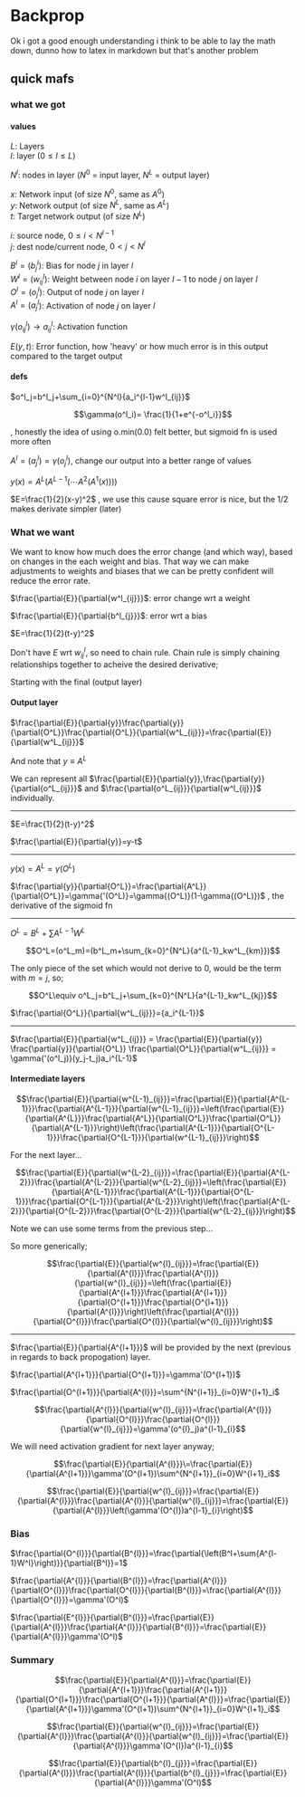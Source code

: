 # Backprop

Ok i got a good enough understanding i think to be able to lay the math down, dunno how to latex in markdown but that's another problem 

## quick mafs

### what we got

#### values

$L$: Layers\
$l$: layer ($0\le{l}\le{L}$)

$N^l$: nodes in layer ($N^0$ = input layer, $N^L$ = output layer)

$x$: Network input (of size $N^0$, same as $A^0$)\
$y$: Network output (of size $N^L$, same as $A^L$)\
$t$: Target network output (of size $N^L$)

$i$: source node, $0\le i\lt N^{l-1}$\
$j$: dest node/current node, $0\lt j\lt N^l$


$B^l=(b^l_j$): Bias for node $j$ in layer $l$\
$W^l=(w^l_{ij}$): Weight between node $i$ on layer $l-1$ to node $j$ on layer $l$\
$O^l=(o^l_{j}$): Output of node $j$ on layer $l$ \
$A^l=(a^l_{j}$): Activation of node $j$ on layer $l$ 

$\gamma(o^l_{ij})\rightarrow a^l_{ij}$: Activation function

$E(y,t)$: Error function, how 'heavy' or how much error is in this output compared to the target output

#### defs

$o^l_j=b^l_j+\sum_{i=0}^{N^l}{a_i^{l-1}w^l_{ij}}$

<!-- $\gamma(o^l_i)=\begin{cases} -->
<!-- o^l_i \gt0 & o^l_i\\ -->
<!-- o^l_i \le0 & 0 -->
<!-- \end{cases}$, we use this because o.min(0.0) is easy, and not very computationally heavy -->
 
```math
\gamma(o^l_i)=
\frac{1}{1+e^{-o^l_i}}
```
, honestly the idea of using o.min(0.0) felt better, but sigmoid fn is used more often

$A^l=(a^l_{j})=\gamma(o^l_j)$, change our output into a better range of values

$y(x)=A^L(A^{L-1}(\cdots A^2(A^1(x))))$

$E=\frac{1}{2}(x-y)^2$
, we use this cause square error is nice, but the 1/2 makes derivate simpler (later)

### What we want

We want to know how much does the error change (and which way), based on changes in the each weight and bias. That way we can make adjustments to weights and biases that we can be pretty confident will reduce the error rate.

$\frac{\partial{E}}{\partial{w^l_{ij}}}$: error change wrt a weight

$\frac{\partial{E}}{\partial{b^l_{j}}}$: error wrt a bias

$E=\frac{1}{2}(t-y)^2$


Don't have $E$ wrt $w^l_{ij}$, so need to chain rule. Chain rule is simply chaining relationships together to acheive the desired derivative;

Starting with the final (output layer)

#### Output layer

$\frac{\partial{E}}{\partial{y}}\frac{\partial{y}}{\partial{O^L}}\frac{\partial{O^L}}{\partial{w^L_{ij}}}=\frac{\partial{E}}{\partial{w^L_{ij}}}$

And note that $y\equiv A^L$

We can represent all 
$\frac{\partial{E}}{\partial{y}},\frac{\partial{y}}{\partial{o^L_{ij}}}$ and $\frac{\partial{o^L_{ij}}}{\partial{w^l_{ij}}}$ individually.

<hr>

$E=\frac{1}{2}(t-y)^2$

$\frac{\partial{E}}{\partial{y}}=y-t$

<hr>

$y(x)=A^L=\gamma (O^L)$


$\frac{\partial{y}}{\partial{O^L}}=\frac{\partial{A^L}}{\partial{O^L}}=\gamma{'(O^L)}=\gamma{(O^L)}(1-\gamma{(O^L)})$
, the derivative of the sigmoid fn

<hr>

$O^L=B^L+\sum{A^{L-1}W^L}$
 
```math
O^L=(o^L_m)=(b^L_m+\sum_{k=0}^{N^L}{a^{L-1}_kw^L_{km}})
```

The only piece of the set which would not derive to 0, would be the term with $m=j$, so;
 
```math
O^L\equiv o^L_j=b^L_j+\sum_{k=0}^{N^L}{a^{L-1}_kw^L_{kj}}
```

$\frac{\partial{O^L}}{\partial{w^L_{ij}}}={a_i^{L-1}}$

<hr>

$\frac{\partial{E}}{\partial{w^L_{ij}}} = \frac{\partial{E}}{\partial{y}} \frac{\partial{y}}{\partial{O^L}} \frac{\partial{O^L}}{\partial{w^L_{ij}}} = \gamma{'(o^l_j)}(y_j-t_j)a_i^{L-1}\$

#### Intermediate layers

```math
\frac{\partial{E}}{\partial{w^{L-1}_{ij}}}=\frac{\partial{E}}{\partial{A^{L-1}}}\frac{\partial{A^{L-1}}}{\partial{w^{L-1}_{ij}}}=\left(\frac{\partial{E}}{\partial{A^{L}}}\frac{\partial{A^L}}{\partial{O^L}}\frac{\partial{O^L}}{\partial{A^{L-1}}}\right)\left(\frac{\partial{A^{L-1}}}{\partial{O^{L-1}}}\frac{\partial{O^{L-1}}}{\partial{w^{L-1}_{ij}}}\right)
```


For the next layer...

```math
\frac{\partial{E}}{\partial{w^{L-2}_{ij}}}=\frac{\partial{E}}{\partial{A^{L-2}}}\frac{\partial{A^{L-2}}}{\partial{w^{L-2}_{ij}}}=\left(\frac{\partial{E}}{\partial{A^{L-1}}}\frac{\partial{A^{L-1}}}{\partial{O^{L-1}}}\frac{\partial{O^{L-1}}}{\partial{A^{L-2}}}\right)\left(\frac{\partial{A^{L-2}}}{\partial{O^{L-2}}}\frac{\partial{O^{L-2}}}{\partial{w^{L-2}_{ij}}}\right)
```

Note we can use some terms from the previous step...

So more generically;


```math
\frac{\partial{E}}{\partial{w^{l}_{ij}}}=\frac{\partial{E}}{\partial{A^{l}}}\frac{\partial{A^{l}}}{\partial{w^{l}_{ij}}}=\left(\frac{\partial{E}}{\partial{A^{l+1}}}\frac{\partial{A^{l+1}}}{\partial{O^{l+1}}}\frac{\partial{O^{l+1}}}{\partial{A^{l}}}\right)\left(\frac{\partial{A^{l}}}{\partial{O^{l}}}\frac{\partial{O^{l}}}{\partial{w^{l}_{ij}}}\right)
```

<hr>

$\frac{\partial{E}}{\partial{A^{l+1}}}$
will be provided by the next (previous in regards to back propogation) layer.

$\frac{\partial{A^{l+1}}}{\partial{O^{l+1}}}=\gamma'(O^{l+1})\$

$\frac{\partial{O^{l+1}}}{\partial{A^{l}}}=\sum^{N^{l+1}}_{i=0}W^{l+1}_i$

```math
\frac{\partial{A^{l}}}{\partial{w^{l}_{ij}}}=\frac{\partial{A^{l}}}{\partial{O^{l}}}\frac{\partial{O^{l}}}{\partial{w^{l}_{ij}}}=\gamma'(o^{l}_j)a^{l-1}_{i}
```

We will need activation gradient for next layer anyway;
 
```math
\frac{\partial{E}}{\partial{A^{l}}}\=\frac{\partial{E}}{\partial{A^{l+1}}}\gamma'(O^{l+1})\sum^{N^{l+1}}_{i=0}W^{l+1}_i
```
 
```math
\frac{\partial{E}}{\partial{w^{l}_{ij}}}=\frac{\partial{E}}{\partial{A^{l}}}\frac{\partial{A^{l}}}{\partial{w^{l}_{ij}}}=\frac{\partial{E}}{\partial{A^{l}}}\left(\gamma'(O^{l})a^{l-1}_{i}\right)
```


### Bias

$\frac{\partial{O^{l}}}{\partial{B^{l}}}=\frac{\partial{\left(B^l+\sum{A^{l-1}W^l}\right)}}{\partial{B^l}}=1$

$\frac{\partial{A^{l}}}{\partial{B^{l}}}=\frac{\partial{A^{l}}}{\partial{O^{l}}}\frac{\partial{O^{l}}}{\partial{B^{l}}}=\frac{\partial{A^{l}}}{\partial{O^{l}}}=\gamma'(O^l)$

$\frac{\partial{E^{l}}}{\partial{B^{l}}}=\frac{\partial{E}}{\partial{A^{l}}}\frac{\partial{A^{l}}}{\partial{B^{l}}}=\frac{\partial{E}}{\partial{A^{l}}}\gamma'(O^l)$

### Summary
 
```math
\frac{\partial{E}}{\partial{A^{l}}}=\frac{\partial{E}}{\partial{A^{l+1}}}\frac{\partial{A^{l+1}}}{\partial{O^{l+1}}}\frac{\partial{O^{l+1}}}{\partial{A^{l}}}=\frac{\partial{E}}{\partial{A^{l+1}}}\gamma'(O^{l+1})\sum^{N^{l+1}}_{i=0}W^{l+1}_i
```
 
```math
\frac{\partial{E}}{\partial{w^{l}_{ij}}}=\frac{\partial{E}}{\partial{A^{l}}}\frac{\partial{A^{l}}}{\partial{w^{l}_{ij}}}=\frac{\partial{E}}{\partial{A^{l}}}\gamma'(O^{l})a^{l-1}_{i}
```
 
```math
\frac{\partial{E}}{\partial{b^{l}_{j}}}=\frac{\partial{E}}{\partial{A^{l}}}\frac{\partial{A^{l}}}{\partial{b^{l}_{j}}}=\frac{\partial{E}}{\partial{A^{l}}}\gamma'(O^l)
```


